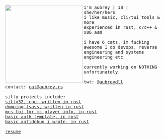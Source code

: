 <p float="left">
  <img src="images/image3.jpg" width="250" align="left">
  <p float="left">
    <samp>
      i'm aubrey | 18 | she/her/hers
      <br>
      i like music, cli/tui tools & more
      <br>
      experienced in rust, c/c++ & x86 asm
      <br>
      <br>
      i have 6 cats, im fucking awesome
      I do devops, reverse engineering and systems engineering etc
      <br>
      <br>
      currently working on NOTHING unfortunately
      <br>
      <br>
      twt: 
      <a href="https://twitter.com/aubreydll">@aubreydll</a><br>
      contact: 
      <a href="mailto:cat@aubrey.rs">cat@aubrey.rs</a><br>
      <br>
      silly projects include:
      <br>
      <a href="https://github.com/aubreyrs/silly32">silly32, cpu, written in rust</a><br>
      <a href="https://github.com/aubreyrs/LSASS">dumping lsass, written in rust</a><br>
      <a href="https://github.com/aubreyrs/mcs">mcs tui for mc player info, in rust</a><br>
      <a href="https://github.com/aubreyrs/auth-template">basic auth template, in rust</a><br>
      <a href="https://github.com/aubreyrs/antidebug-rs">basic antidebug i wrote, in rust</a><br>
      <br>
      <a href="https://resume.aubrey.cat">resume</a><br>
      <br>
    </samp>
  </p>
</p>
